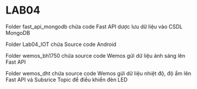 # LAB04

Folder fast_api_mongodb chứa code Fast API dược lưu dữ liệu vào CSDL MongoDB

Folder Lab04_IOT chứa Source code Android

Folder wemos_bh1750 chứa source code Wemos gửi dữ liệu ánh sáng lên Fast API

Folder wemos_dht chứa source code Wemos gửi dữ liệu nhiệt độ, độ ẩm lên Fast API và Subsrice Topic để điều khiển đèn LED
